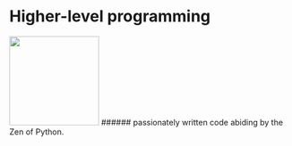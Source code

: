 # Higher-level programming

<img src="https://www.google.com/url?sa=i&url=https%3A%2F%2Frealpython.com%2Fpython-first-steps%2F&psig=AOvVaw34dFk2uAA-oXcuXmNtALst&ust=1628021845770000&source=images&cd=vfe&ved=0CAsQjRxqFwoTCJD4mZCUk_ICFQAAAAAdAAAAABAD" width="160" height=auto />
###### passionately written code abiding by the Zen of Python.
